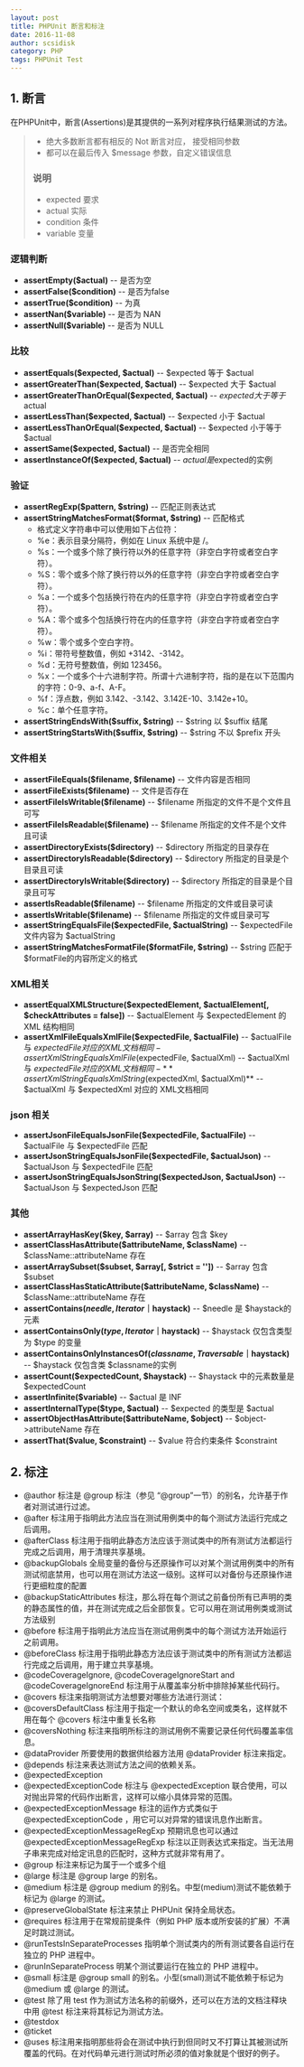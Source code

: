 ```yaml
---
layout: post
title: PHPUnit 断言和标注
date: 2016-11-08
author: scsidisk
category: PHP
tags: PHPUnit Test
---
```


## 1. 断言

在PHPUnit中，断言(Assertions)是其提供的一系列对程序执行结果测试的方法。

> - 绝大多数断言都有相反的 Not  断言对应， 接受相同参数
> - 都可以在最后传入 $message 参数，自定义错误信息
>
> ### 说明
> - expected 要求
> - actual 实际
> - condition 条件
> - variable 变量

### 逻辑判断

- **assertEmpty($actual)** -- 是否为空
- **assertFalse($condition)** -- 是否为false
- **assertTrue($condition)** -- 为真
- **assertNan($variable)** -- 是否为 NAN
- **assertNull($variable)** -- 是否为 NULL

### 比较

- **assertEquals($expected, $actual)** -- $expected 等于 $actual
- **assertGreaterThan($expected, $actual)** -- $expected 大于 $actual
- **assertGreaterThanOrEqual($expected, $actual)** -- $expected大于等于$actual
- **assertLessThan($expected, $actual)** -- $expected 小于 $actual
- **assertLessThanOrEqual($expected, $actual)** -- $expected 小于等于 $actual
- **assertSame($expected, $actual)** -- 是否完全相同
- **assertInstanceOf($expected, $actual)** -- $actual是$expected的实例

### 验证

- **assertRegExp($pattern, $string)** -- 匹配正则表达式
- **assertStringMatchesFormat($format, $string)** -- 匹配格式
    - 格式定义字符串中可以使用如下占位符：
    - %e：表示目录分隔符，例如在 Linux 系统中是 /。
    - %s：一个或多个除了换行符以外的任意字符（非空白字符或者空白字符）。
    - %S：零个或多个除了换行符以外的任意字符（非空白字符或者空白字符）。
    - %a：一个或多个包括换行符在内的任意字符（非空白字符或者空白字符）。
    - %A：零个或多个包括换行符在内的任意字符（非空白字符或者空白字符）。
    - %w：零个或多个空白字符。
    - %i：带符号整数值，例如 +3142、-3142。
    - %d：无符号整数值，例如 123456。
    - %x：一个或多个十六进制字符。所谓十六进制字符，指的是在以下范围内的字符：0-9、a-f、A-F。
    - %f：浮点数，例如 3.142、-3.142、3.142E-10、3.142e+10。
    - %c：单个任意字符。
- **assertStringEndsWith($suffix, $string)** -- $string 以 $suffix 结尾
- **assertStringStartsWith($suffix, $string)** -- $string 不以 $prefix 开头

### 文件相关

- **assertFileEquals($filename, $filename)** -- 文件内容是否相同
- **assertFileExists($filename)** -- 文件是否存在
- **assertFileIsWritable($filename)** -- $filename 所指定的文件不是个文件且可写
- **assertFileIsReadable($filename)** -- $filename 所指定的文件不是个文件且可读
- **assertDirectoryExists($directory)** -- $directory 所指定的目录存在
- **assertDirectoryIsReadable($directory)** -- $directory 所指定的目录是个目录且可读
- **assertDirectoryIsWritable($directory)** -- $directory 所指定的目录是个目录且可写
- **assertIsReadable($filename)** -- $filename 所指定的文件或目录可读
- **assertIsWritable($filename)** -- $filename 所指定的文件或目录可写
- **assertStringEqualsFile($expectedFile, $actualString)** -- $expectedFile 文件内容为 $actualString
- **assertStringMatchesFormatFile($formatFile, $string)** -- $string 匹配于 $formatFile的内容所定义的格式

### XML相关

- **assertEqualXMLStructure($expectedElement, $actualElement[, $checkAttributes = false])** -- $actualElement 与 $expectedElement 的 XML 结构相同
- **assertXmlFileEqualsXmlFile($expectedFile, $actualFile)** -- $actualFile 与 $expectedFile 对应的 XML文档相同- assertXmlStringEqualsXmlFile($expectedFile, $actualXml) --
$actualXml 与 $expectedFile 对应的 XML 文档相同- **assertXmlStringEqualsXmlString($expectedXml, $actualXml)** -- $actualXml 与 $expectedXml 对应的 XML文档相同

### json 相关

- **assertJsonFileEqualsJsonFile($expectedFile, $actualFile)** -- $actualFile 与 $expectedFile 匹配
- **assertJsonStringEqualsJsonFile($expectedFile, $actualJson)** -- $actualJson 与 $expectedFile 匹配
- **assertJsonStringEqualsJsonString($expectedJson, $actualJson)** -- $actualJson 与 $expectedJson 匹配

### 其他

- **assertArrayHasKey($key, $array)** -- $array 包含 $key
- **assertClassHasAttribute($attributeName, $className)** -- $className::attributeName 存在
- **assertArraySubset($subset, $array[, $strict = ''])** -- $array 包含 $subset
- **assertClassHasStaticAttribute($attributeName, $className)** -- $className::attributeName 存在
- **assertContains($needle, Iterator｜$haystack)** -- $needle 是 $haystack的元素
- **assertContainsOnly($type, Iterator｜$haystack)** -- $haystack 仅包含类型为 $type 的变量
- **assertContainsOnlyInstancesOf($classname, Traversable｜$haystack)** -- $haystack 仅包含类 $classname的实例
- **assertCount($expectedCount, $haystack)** -- $haystack 中的元素数量是 $expectedCount
- **assertInfinite($variable)** -- $actual 是 INF
- **assertInternalType($type, $actual)** -- $expected 的类型是 $actual
- **assertObjectHasAttribute($attributeName, $object)** -- $object->attributeName 存在
- **assertThat($value, $constraint)** -- $value 符合约束条件 $constraint

## 2. 标注

- @author 标注是 @group 标注（参见 “@group”一节）的别名，允许基于作者对测试进行过滤。
- @after 标注用于指明此方法应当在测试用例类中的每个测试方法运行完成之后调用。
- @afterClass 标注用于指明此静态方法应该于测试类中的所有测试方法都运行完成之后调用，用于清理共享基境。
- @backupGlobals 全局变量的备份与还原操作可以对某个测试用例类中的所有测试彻底禁用，也可以用在测试方法这一级别。这样可以对备份与还原操作进行更细粒度的配置
- @backupStaticAttributes 标注，那么将在每个测试之前备份所有已声明的类的静态属性的值，并在测试完成之后全部恢复。它可以用在测试用例类或测试方法级别
- @before 标注用于指明此方法应当在测试用例类中的每个测试方法开始运行之前调用。
- @beforeClass 标注用于指明此静态方法应该于测试类中的所有测试方法都运行完成之后调用，用于建立共享基境。
- @codeCoverageIgnore, @codeCoverageIgnoreStart and @codeCoverageIgnoreEnd 标注用于从覆盖率分析中排除掉某些代码行。
- @covers 标注来指明测试方法想要对哪些方法进行测试：
- @coversDefaultClass 标注用于指定一个默认的命名空间或类名，这样就不用在每个 @covers 标注中重复长名称
- @coversNothing 标注来指明所标注的测试用例不需要记录任何代码覆盖率信息。
- @dataProvider 所要使用的数据供给器方法用 @dataProvider 标注来指定。
- @depends 标注来表达测试方法之间的依赖关系。
- @expectedException
- @expectedExceptionCode 标注与 @expectedException 联合使用，可以对抛出异常的代码作出断言，这样可以缩小具体异常的范围。
- @expectedExceptionMessage 标注的运作方式类似于 @expectedExceptionCode ，用它可以对异常的错误讯息作出断言。
- @expectedExceptionMessageRegExp 预期讯息也可以通过 @expectedExceptionMessageRegExp 标注以正则表达式来指定。当无法用子串来完成对给定讯息的匹配时，这种方式就非常有用了。
- @group 标注来标记为属于一个或多个组
- @large 标注是 @group large 的别名。
- @medium 标注是 @group medium 的别名。中型(medium)测试不能依赖于标记为 @large 的测试。
- @preserveGlobalState 标注来禁止 PHPUnit 保持全局状态。
- @requires 标注用于在常规前提条件（例如 PHP 版本或所安装的扩展）不满足时跳过测试。
- @runTestsInSeparateProcesses 指明单个测试类内的所有测试要各自运行在独立的 PHP 进程中。
- @runInSeparateProcess 明某个测试要运行在独立的 PHP 进程中。
- @small 标注是 @group small 的别名。小型(small)测试不能依赖于标记为 @medium 或 @large 的测试。
- @test 除了用 test 作为测试方法名称的前缀外，还可以在方法的文档注释块中用 @test 标注来将其标记为测试方法。
- @testdox
- @ticket
- @uses 标注用来指明那些将会在测试中执行到但同时又不打算让其被测试所覆盖的代码。在对代码单元进行测试时所必须的值对象就是个很好的例子。
